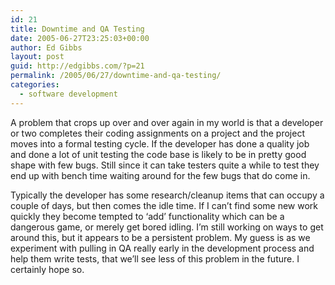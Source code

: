 ```yaml
---
id: 21
title: Downtime and QA Testing
date: 2005-06-27T23:25:03+00:00
author: Ed Gibbs
layout: post
guid: http://edgibbs.com/?p=21
permalink: /2005/06/27/downtime-and-qa-testing/
categories:
  - software development
---
```

A problem that crops up over and over again in my world is that a developer or two completes their coding assignments on a project and the project moves into a formal testing cycle. If the developer has done a quality job and done a lot of unit testing the code base is likely to be in pretty good shape with few bugs. Still since it can take testers quite a while to test they end up with bench time waiting around for the few bugs that do come in.

Typically the developer has some research/cleanup items that can occupy a couple of days, but then comes the idle time. If I can&#8217;t find some new work quickly they become tempted to &#8216;add&#8217; functionality which can be a dangerous game, or merely get bored idling. I&#8217;m still working on ways to get around this, but it appears to be a persistent problem. My guess is as we experiment with pulling in QA really early in the development process and help them write tests, that we&#8217;ll see less of this problem in the future. I certainly hope so.